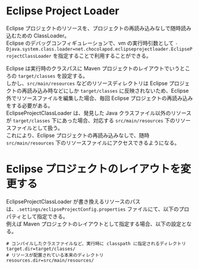 
# Eclipse Project Loader

Eclipse プロジェクトのリソースを、プロジェクトの再読み込みなしで随時読み込むための ClassLoader。  
Eclipse のデバッグコンフィギュレーションで、vm の実行時引数として `-Djava.system.class.loader=net.chocolapod.eclipseprojectloader.EclipseProjectClassLoader` を指定することで利用することができる。  
 
Eclipse は実行時のクラスパスに Maven プロジェクトのレイアウトでいうところの `target/classes` を設定する。  
しかし、`src/main/resources` などのリソースディレクトリは Eclipse プロジェクトの再読み込み時などにしか `target/classes` に反映されないため、Eclipse 外でリソースファイルを編集した場合、毎回 Eclipse プロジェクトの再読み込みをする必要がある。  
EclipseProjectClassLoader は、発見した Java クラスファイル以外のリソースが `target/classes` 下にあった場合、対応する `src/main/resources` 下のリソースファイルとして扱う。  
これにより、Eclipse プロジェクトの再読み込みなしで、随時 `src/main/resources` 下のリソースファイルにアクセスできるようになる。 

# Eclipse プロジェクトのレイアウトを変更する

EclipseProjectClassLoader が書き換えるリソースのパスは、`.settings/eclipseProjectConfig.properties` ファイルにて、以下のプロパティとして指定できる。  
例えば Maven プロジェクトのレイアウトとして指定する場合、以下の設定となる。  

    # コンパイルしたクラスファイルなど、実行時に classpath に指定されるディレクトリ
    target.dir=target/classes/
    # リソースが配置されている本来のディレクトリ
    resources.dir=src/main/resources/
 
